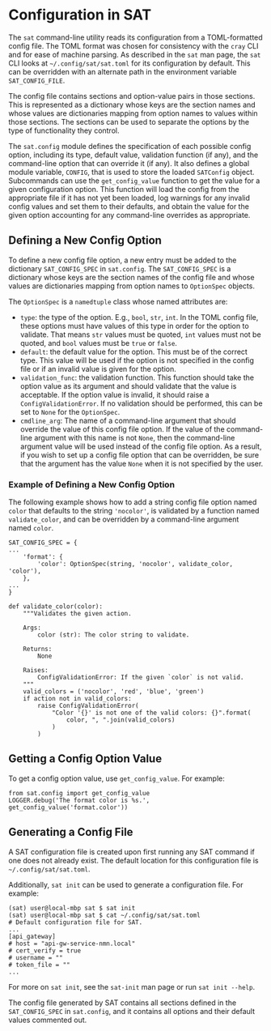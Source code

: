 # Configuration in SAT

The ``sat`` command-line utility reads its configuration from a TOML-formatted
config file. The TOML format was chosen for consistency with the ``cray`` CLI
and for ease of machine parsing. As described in the ``sat`` man page, the
``sat`` CLI looks at ``~/.config/sat/sat.toml`` for its configuration by
default. This can be overridden with an alternate path in the environment
variable ``SAT_CONFIG_FILE``.

The config file contains sections and option-value pairs in those sections. This
is represented as a dictionary whose keys are the section names and whose values
are dictionaries mapping from option names to values within those sections. The
sections can be used to separate the options by the type of functionality they
control.

The ``sat.config`` module defines the specification of each possible config
option, including its type, default value, validation function (if any), and
the command-line option that can override it (if any). It also defines a global
module variable, ``CONFIG``, that is used to store the loaded ``SATConfig``
object. Subcommands can use the ``get_config_value`` function to get the value
for a given configuration option. This function will load the config from the
appropriate file if it has not yet been loaded, log warnings for any invalid
config values and set them to their defaults, and obtain the value for the given
option accounting for any command-line overrides as appropriate.

## Defining a New Config Option

To define a new config file option, a new entry must be added to the dictionary
``SAT_CONFIG_SPEC`` in ``sat.config``. The ``SAT_CONFIG_SPEC`` is a dictionary
whose keys are the section names of the config file and whose values are
dictionaries mapping from option names to ``OptionSpec`` objects.

The ``OptionSpec`` is a ``namedtuple`` class whose named attributes are:

* ``type``: the type of the option. E.g., ``bool``, ``str``, ``int``. In the
  TOML config file, these options must have values of this type in order for the
  option to validate. That means ``str`` values must be quoted, ``int`` values
  must not be quoted, and ``bool`` values must be ``true`` or ``false``.
* ``default``: the default value for the option. This must be of the correct
  type. This value will be used if the option is not specified in the config
  file or if an invalid value is given for the option.
* ``validation_func``: the validation function. This function should take the
  option value as its argument and should validate that the value is acceptable.
  If the option value is invalid, it should raise a ``ConfigValidationError``.
  If no validation should be performed, this can be set to ``None`` for the
  ``OptionSpec``.
* ``cmdline_arg``: The name of a command-line argument that should override
  the value of this config file option. If the value of the command-line
  argument with this name is not ``None``, then the command-line argument value
  will be used instead of the config file option. As a result, if you wish to
  set up a config file option that can be overridden, be sure that the argument
  has the value ``None`` when it is not specified by the user.

### Example of Defining a New Config Option

The following example shows how to add a string config file option named
``color`` that defaults to the string ``'nocolor'``, is validated by a function
named ``validate_color``, and can be overridden by a command-line argument named
``color``.

    SAT_CONFIG_SPEC = {
    ...
        'format': {
            'color': OptionSpec(string, 'nocolor', validate_color, 'color'),
        },
    ...
    }
    
    def validate_color(color):
        """Validates the given action.
    
        Args:
            color (str): The color string to validate.
    
        Returns:
            None
    
        Raises:
            ConfigValidationError: If the given `color` is not valid.
        """
        valid_colors = ('nocolor', 'red', 'blue', 'green')
        if action not in valid_colors:
            raise ConfigValidationError(
                "Color '{}' is not one of the valid colors: {}".format(
                    color, ", ".join(valid_colors)
                )
            )

## Getting a Config Option Value

To get a config option value, use ``get_config_value``. For example:

    from sat.config import get_config_value
    LOGGER.debug('The format color is %s.', get_config_value('format.color'))

## Generating a Config File

A SAT configuration file is created upon first running any SAT command if
one does not already exist.  The default location for this configuration file
is ``~/.config/sat/sat.toml``.

Additionally, ``sat init`` can be used to generate a configuration file.
For example:

    (sat) user@local-mbp sat $ sat init
    (sat) user@local-mbp sat $ cat ~/.config/sat/sat.toml
    # Default configuration file for SAT.
    ...
    [api_gateway]
    # host = "api-gw-service-nmn.local"
    # cert_verify = true
    # username = ""
    # token_file = ""
    ...

For more on ``sat init``, see the ``sat-init`` man page or run ``sat init --help``.

The config file generated by SAT contains all sections defined in the
``SAT_CONFIG_SPEC`` in  ``sat.config``, and it contains all options and their
default values commented out.
